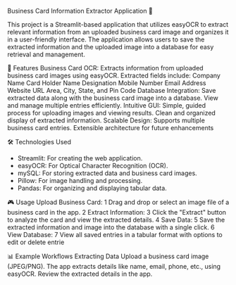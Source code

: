 Business Card Information Extractor Application 📇

This project is a Streamlit-based application that utilizes easyOCR to extract relevant information from an uploaded business card image and organizes it in a user-friendly interface. The application allows users to save the extracted information and the uploaded image into a database for easy retrieval and management.

🚀 Features
Business Card OCR: Extracts information from uploaded business card images using easyOCR.
Extracted fields include:
Company Name
Card Holder Name
Designation
Mobile Number
Email Address
Website URL
Area, City, State, and Pin Code
Database Integration:
Save extracted data along with the business card image into a database.
View and manage multiple entries efficiently.
Intuitive GUI:
Simple, guided process for uploading images and viewing results.
Clean and organized display of extracted information.
Scalable Design:
Supports multiple business card entries.
Extensible architecture for future enhancements



🛠️ Technologies Used
  *  Streamlit: For creating the web application.
  *  easyOCR: For Optical Character Recognition (OCR).
  *  mySQL: For storing extracted data and business card images.
  *  Pillow: For image handling and processing.
  *  Pandas: For organizing and displaying tabular data.


🎮 Usage
Upload Business Card:
1 Drag and drop or select an image file of a business card in the app.
2 Extract Information:
3 Click the "Extract" button to analyze the card and view the extracted details.
4 Save Data:
5 Save the extracted information and image into the database with a single click.
6 View Database:
7 View all saved entries in a tabular format with options to edit or delete entrie

📊 Example Workflows
Extracting Data
Upload a business card image (JPEG/PNG).
The app extracts details like name, email, phone, etc., using easyOCR.
Review the extracted details in the app.
